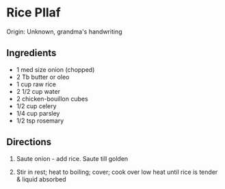 # Rice PIlaf

Origin: Unknown, grandma's handwriting

## Ingredients

- 1 med size onion (chopped)
- 2 Tb butter or oleo
- 1 cup raw rice
- 2 1/2 cup water
- 2 chicken-bouillon cubes
- 1/2 cup celery
- 1/4 cup parsley
- 1/2 tsp rosemary

## Directions

1. Saute onion - add rice. Saute till golden

2. Stir in rest; heat to boiling; cover; cook over low heat until rice is tender & liquid absorbed